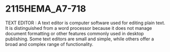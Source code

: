 # 2115HEMA_A7-718
TEXT EDITOR : A text editor is computer software used for editing plain text. It is distinguished from a word processor because it does not manage document formatting or other features commonly used in desktop publishing. Some text editors are small and simple, while others offer a broad and complex range of functionality.
